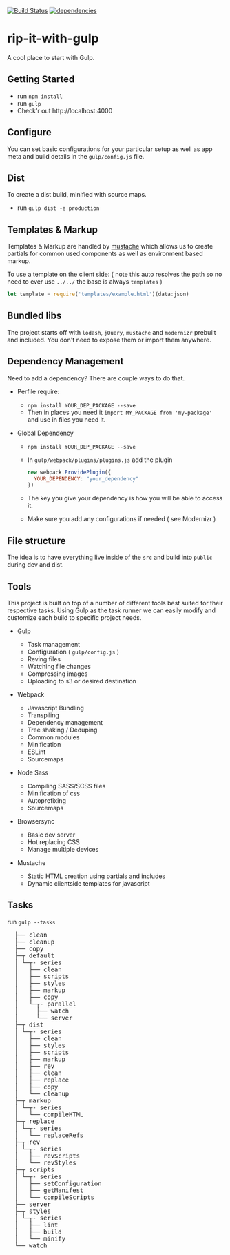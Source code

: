 [![Build Status](https://travis-ci.org/legworkstudio/rip-it-with-gulp.svg?branch=master)](https://travis-ci.org/legworkstudio/rip-it-with-gulp)
[![dependencies](http://img.shields.io/david/legworkstudio/rip-it-with-gulp.svg?style=flat-square)](https://david-dm.org/legworkstudio/rip-it-with-gulp#info=dependencies)

# rip-it-with-gulp
A cool place to start with Gulp.

## Getting Started
- run `npm install`
- run `gulp`
- Check'r out http://localhost:4000

## Configure
You can set basic configurations for your particular setup as well as app meta and build details in the `gulp/config.js` file.

## Dist
To create a dist build, minified with source maps.
- run `gulp dist -e production`

## Templates & Markup
Templates & Markup are handled by [mustache](https://mustache.github.io/) which allows us to create partials for common used components as well as environment based markup.

To use a template on the client side: ( note this auto resolves the path so no need to ever use `../../` the base is always `templates` )
```javascript
let template = require('templates/example.html')(data:json)
```

## Bundled libs
The project starts off with `lodash`, `jQuery`, `mustache` and `modernizr` prebuilt and included. You don't need to expose them or import them anywhere.

## Dependency Management
Need to add a dependency? There are couple ways to do that.
  - Perfile require:
    - `npm install YOUR_DEP_PACKAGE --save`
    - Then in places you need it `import MY_PACKAGE from 'my-package'` and use in files you need it.

  - Global Dependency
    - `npm install YOUR_DEP_PACKAGE --save`
    - In `gulp/webpack/plugins/plugins.js` add the plugin

      ```javascript
      new webpack.ProvidePlugin({
        YOUR_DEPENDENCY: "your_dependency"
      })
      ```
    - The key you give your dependency is how you will be able to access it.
    - Make sure you add any configurations if needed ( see Modernizr )


## File structure
The idea is to have everything live inside of the `src` and build into `public` during dev and dist.

## Tools
This project is built on top of a number of different tools best suited for their respective tasks. Using Gulp as the task runner we can easily modify and customize each build to specific project needs.

- Gulp
  - Task management
  - Configuration ( `gulp/config.js` )
  - Reving files
  - Watching file changes
  - Compressing images
  - Uploading to s3 or desired destination

- Webpack
  - Javascript Bundling
  - Transpiling
  - Dependency management
  - Tree shaking / Deduping
  - Common modules
  - Minification
  - ESLint
  - Sourcemaps

- Node Sass
  - Compiling SASS/SCSS files
  - Minification of css
  - Autoprefixing
  - Sourcemaps

- Browsersync
  - Basic dev server
  - Hot replacing CSS
  - Manage multiple devices

- Mustache
  - Static HTML creation using partials and includes
  - Dynamic clientside templates for javascript

## Tasks
run `gulp --tasks`
<pre>
  ├── clean
  ├── cleanup
  ├── copy
  ├─┬ default
  │ └─┬- series
  │   ├── clean
  │   ├── scripts
  │   ├── styles
  │   ├── markup
  │   ├── copy
  │   └─┬- parallel
  │     ├── watch
  │     └── server
  ├─┬ dist
  │ └─┬- series
  │   ├── clean
  │   ├── styles
  │   ├── scripts
  │   ├── markup
  │   ├── rev
  │   ├── clean
  │   ├── replace
  │   ├── copy
  │   └── cleanup
  ├─┬ markup
  │ └─┬- series
  │   └── compileHTML
  ├─┬ replace
  │ └─┬- series
  │   └── replaceRefs
  ├─┬ rev
  │ └─┬- series
  │   ├── revScripts
  │   └── revStyles
  ├─┬ scripts
  │ └─┬- series
  │   ├── setConfiguration
  │   ├── getManifest
  │   └── compileScripts
  ├── server
  ├─┬ styles
  │ └─┬- series
  │   ├── lint
  │   ├── build
  │   └── minify
  └── watch
</pre>
